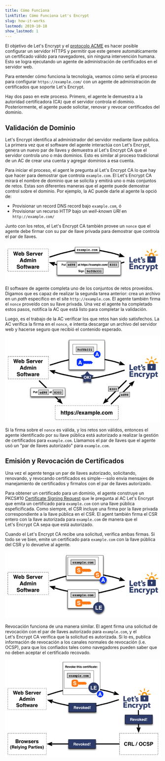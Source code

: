 ```yaml
---
title: Cómo Funciona
linkTitle: Cómo Funciona Let's Encrypt
slug: how-it-works
lastmod: 2019-10-18
show_lastmod: 1
---
```



El objetivo de Let's&nbsp;Encrypt y el [protocolo ACME](https://tools.ietf.org/html/rfc8555) es hacer posible configurar un servidor HTTPS y permitir que este genere automáticamente un certificado válido para navegadores, sin ninguna intervención humana.  Esto se logra ejecutando un agente de administración de certificados en el servidor web.

Para entender cómo funciona la tecnología, veamos cómo sería el proceso para configurar `https://example.com/` con un agente de administración de certificados que soporte Let's&nbsp;Encrypt.

Hay dos paso en este proceso.  Primero, el agente le demuestra a la autoridad certificadora (CA) que el servidor controla el dominio.  Posteriormente, el agente puede solicitar, renovar y revocar certificados del dominio.

## Validación de Dominio

Let's&nbsp;Encrypt identifica al administrador del servidor mediante llave publica.  La primera vez que el software del agente interactúa con Let's&nbsp;Encrypt, genera un nuevo par de llaves y demuestra al Let's&nbsp;Encrypt CA que el servidor controla uno o más dominios.  Esto es similar al proceso tradicional de un AC de crear una cuenta y agregar dominios a esa cuenta.

Para iniciar el proceso, el agent le pregunta al Let's&nbsp;Encrypt CA lo que hay que hacer para demostrar que controla `example.com`.  El Let's Encrypt CA mirará el nombre de dominio que se solicita y emitirá uno o más conjuntos de retos.   Estas son diferentes maneras que el agente puede demostrar control sobre el dominio.  Por ejemplo, la AC puede darle al agente la opció de:

* Provisionar un record DNS record bajo `example.com`, ó
* Provisionar un recurso HTTP bajo un *well-known URI* en `http://example.com/`

Junto con los retos, el Let's Encrypt CA también provee un `nonce` que el agente debe firmar con su par de llave privada para demostrar que controla el par de llaves.

<div class="howitworks-figure">
<img alt="Solicitando retos para validar example.com"
     src="/images/howitworks_challenge.png"/>
</div>

El software de agente completa uno de los conjuntos de retos proveidos.   Digamos que es capaz de realizar la segunda tarea anterior: crea un archivo en un *path* especifico en el site `http://example.com`.  El agente también firma el `nonce` proveído con su llave privada.  Una vez el agente ha completado estos pasos, notifica la AC que está listo para completar la validación.

Luego, es el trabajo de la AC verificar los que retos han sido satisfechos.  La AC verifica la firma en el `nonce`, e intenta descargar un archivo del servidor web y hacerse seguro que recibió el contenido esperado.

<div class="howitworks-figure">
<img alt="Solicitando autorización para actuar por example.com"
     src="/images/howitworks_authorization.png"/>
</div>

Si la firma sobre el `nonce` es válida, y los retos son válidos, entonces el agente identificado por su llave pública está autorizado a realizar la gestión de certificados para `example.com`.  Llamamos el par de llaves que el agente usó un "par de llaves autorizado" para `example.com`.


## Emisión y Revocación de Certificados

Una vez el agente tenga un par de llaves autorizado, solicitando, renovando, y revocando certificados es simple---solo envia mensajes de manejamiento de certificados y firmalos con el par de llaves autorizado.

Para obtener un certificado para un dominio, el agente construye un PKCS#10 [Certificate Signing Request](https://tools.ietf.org/html/rfc2986) que le pregunta al AC Let's&nbsp;Encrypt que emita un certificado para `example.com` con una llave pública espeficificada.  Como siempre, el CSR incluye una firma por la llave privada correspondiente a la llave pública en el CSR.  El agent también firma el CSR entero con la llave autorizada para `example.com` de manera que el Let's&nbsp;Encrypt CA sepa que está autorizado.

Cuando el Let's&nbsp;Encrypt CA recibe una solicitud, verifica ambas firmas.  Si todo se ve bien, emite un certificado para `example.com` con la llave pública del CSR y lo devuelve al agente.

<div class="howitworks-figure">
<img alt="Solicitando un certificado para example.com"
     src="/images/howitworks_certificate.png"/>
</div>

Revocación funciona de una manera similar.  El agent firma una solicitud de revocación con el par de llaves autorizado para `example.com`, y el Let's&nbsp;Encrypt CA verifica que la solicitud es autorizada.  Si lo es, publica información de revocación a los canales normales de revocación (i.e. OCSP), para que los confiados tales como navegadores pueden saber que no deben aceptar el certificado recovado.

<div class="howitworks-figure">
<img alt="Solicitando revocación del certifiado para example.com"
     src="/images/howitworks_revocation.png"/>
</div>



